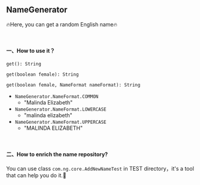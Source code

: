 ## NameGenerator

🔥Here, you can get a random English name🔥

<br/>



#### 一、How to use it？

`get(): String`

`get(boolean female): String`

`get(boolean female, NameFormat nameFormat): String`

- `NameGenerator.NameFormat.COMMON` 
  - "Malinda Elizabeth"
- `NameGenerator.NameFormat.LOWERCASE` 
  - "malinda elizabeth"
- `NameGenerator.NameFormat.UPPERCASE` 
  - "MALINDA ELIZABETH"

<br>
  
#### 二、How to enrich the name repository?
You can use class `com.ng.core.AddNewNameTest` in TEST directory，it's a tool that can help you do it.🔧

<br>
<br>
